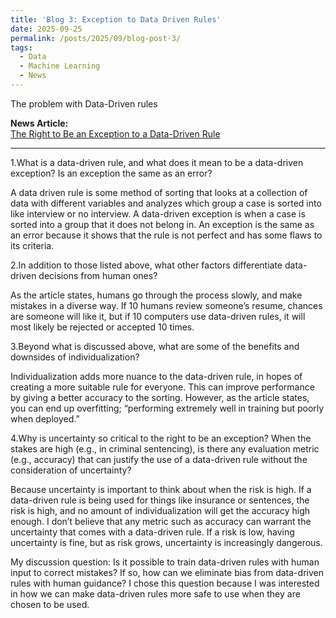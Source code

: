 ```yaml
---
title: 'Blog 3: Exception to Data Driven Rules'
date: 2025-09-25
permalink: /posts/2025/09/blog-post-3/
tags:
  - Data
  - Machine Learning
  - News
---
```


The problem with Data-Driven rules

**News Article:**  
[The Right to Be an Exception to a Data-Driven Rule](https://mit-serc.pubpub.org/pub/right-to-be-exception/release/2)

---
1.What is a data-driven rule, and what does it mean to be a data-driven exception? Is an exception the same as an error? 

A data driven rule is some method of sorting that looks at a collection of data with different variables and analyzes which group a case is sorted into like interview or no interview. A data-driven exception is when a case is sorted into a group that it does not belong in. An exception is the same as an error because it shows that the rule is not perfect and has some flaws to its criteria.

2.In addition to those listed above, what other factors differentiate data-driven decisions from human ones?

As the article states, humans go through the process slowly, and make mistakes in a diverse way. If 10 humans review someone’s resume, chances are someone will like it, but if 10 computers use data-driven rules, it will most likely be rejected or accepted 10 times.

3.Beyond what is discussed above, what are some of the benefits and downsides of individualization? 

Individualization adds more nuance to the data-driven rule, in hopes of creating a more suitable rule for everyone. This can improve performance by giving a better accuracy to the sorting. However, as the article states, you can end up overfitting; “performing extremely well in training but poorly when deployed.”

4.Why is uncertainty so critical to the right to be an exception? When the stakes are high (e.g., in criminal sentencing), is there any evaluation metric (e.g., accuracy) that can justify the use of a data-driven rule without the consideration of uncertainty?

Because uncertainty is important to think about when the risk is high. If a data-driven rule is being used for things like insurance or sentences, the risk is high, and no amount of individualization will get the accuracy high enough. I don’t believe that any metric such as accuracy can warrant the uncertainty that comes with a data-driven rule. If a risk is low, having uncertainty is fine, but as risk grows, uncertainty is increasingly dangerous.

My discussion question: Is it possible to train data-driven rules with human input to correct mistakes? If so, how can we eliminate bias from data-driven rules with human guidance? I chose this question because I was interested in how we can make data-driven rules more safe to use when they are chosen to be used.
